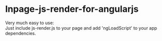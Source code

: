 # Inpage-js-render-for-angularjs
Very much easy to use:<br/>
Just include js-render.js to your page and add 'ngLoadScript' to your app dependencies.
